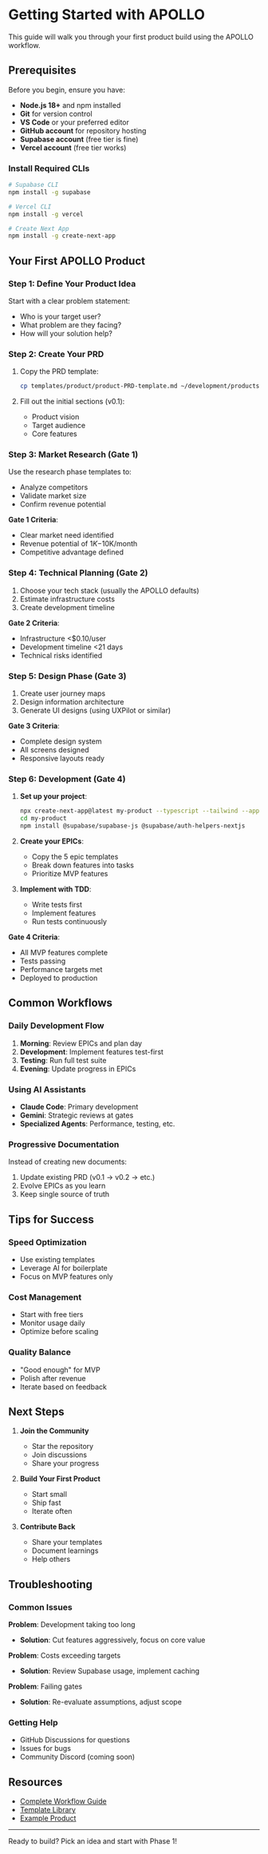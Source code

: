 # Getting Started with APOLLO

This guide will walk you through your first product build using the APOLLO workflow.

## Prerequisites

Before you begin, ensure you have:

- **Node.js 18+** and npm installed
- **Git** for version control
- **VS Code** or your preferred editor
- **GitHub account** for repository hosting
- **Supabase account** (free tier is fine)
- **Vercel account** (free tier works)

### Install Required CLIs

```bash
# Supabase CLI
npm install -g supabase

# Vercel CLI
npm install -g vercel

# Create Next App
npm install -g create-next-app
```

## Your First APOLLO Product

### Step 1: Define Your Product Idea

Start with a clear problem statement:
- Who is your target user?
- What problem are they facing?
- How will your solution help?

### Step 2: Create Your PRD

1. Copy the PRD template:
   ```bash
   cp templates/product/product-PRD-template.md ~/development/products/my-product/my-product-PRD.md
   ```

2. Fill out the initial sections (v0.1):
   - Product vision
   - Target audience
   - Core features

### Step 3: Market Research (Gate 1)

Use the research phase templates to:
- Analyze competitors
- Validate market size
- Confirm revenue potential

**Gate 1 Criteria**: 
- Clear market need identified
- Revenue potential of $1K-$10K/month
- Competitive advantage defined

### Step 4: Technical Planning (Gate 2)

1. Choose your tech stack (usually the APOLLO defaults)
2. Estimate infrastructure costs
3. Create development timeline

**Gate 2 Criteria**:
- Infrastructure <$0.10/user
- Development timeline <21 days
- Technical risks identified

### Step 5: Design Phase (Gate 3)

1. Create user journey maps
2. Design information architecture
3. Generate UI designs (using UXPilot or similar)

**Gate 3 Criteria**:
- Complete design system
- All screens designed
- Responsive layouts ready

### Step 6: Development (Gate 4)

1. **Set up your project**:
   ```bash
   npx create-next-app@latest my-product --typescript --tailwind --app
   cd my-product
   npm install @supabase/supabase-js @supabase/auth-helpers-nextjs
   ```

2. **Create your EPICs**:
   - Copy the 5 epic templates
   - Break down features into tasks
   - Prioritize MVP features

3. **Implement with TDD**:
   - Write tests first
   - Implement features
   - Run tests continuously

**Gate 4 Criteria**:
- All MVP features complete
- Tests passing
- Performance targets met
- Deployed to production

## Common Workflows

### Daily Development Flow

1. **Morning**: Review EPICs and plan day
2. **Development**: Implement features test-first
3. **Testing**: Run full test suite
4. **Evening**: Update progress in EPICs

### Using AI Assistants

- **Claude Code**: Primary development
- **Gemini**: Strategic reviews at gates
- **Specialized Agents**: Performance, testing, etc.

### Progressive Documentation

Instead of creating new documents:
1. Update existing PRD (v0.1 → v0.2 → etc.)
2. Evolve EPICs as you learn
3. Keep single source of truth

## Tips for Success

### Speed Optimization
- Use existing templates
- Leverage AI for boilerplate
- Focus on MVP features only

### Cost Management
- Start with free tiers
- Monitor usage daily
- Optimize before scaling

### Quality Balance
- "Good enough" for MVP
- Polish after revenue
- Iterate based on feedback

## Next Steps

1. **Join the Community**
   - Star the repository
   - Join discussions
   - Share your progress

2. **Build Your First Product**
   - Start small
   - Ship fast
   - Iterate often

3. **Contribute Back**
   - Share your templates
   - Document learnings
   - Help others

## Troubleshooting

### Common Issues

**Problem**: Development taking too long
- **Solution**: Cut features aggressively, focus on core value

**Problem**: Costs exceeding targets
- **Solution**: Review Supabase usage, implement caching

**Problem**: Failing gates
- **Solution**: Re-evaluate assumptions, adjust scope

### Getting Help

- GitHub Discussions for questions
- Issues for bugs
- Community Discord (coming soon)

## Resources

- [Complete Workflow Guide](../workflows/WORKFLOW-MASTER.md)
- [Template Library](../templates/)
- [Example Product](../examples/sample-product/)

---

Ready to build? Pick an idea and start with Phase 1!